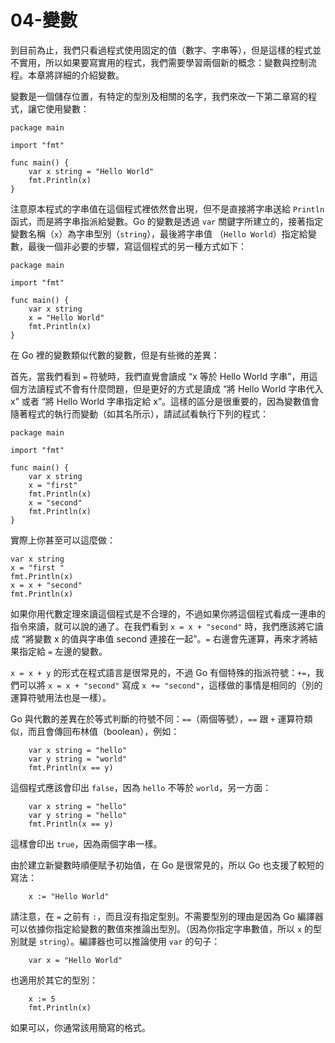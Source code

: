 # 04-變數

到目前為止，我們只看過程式使用固定的值（數字、字串等），但是這樣的程式並不實用，所以如果要寫實用的程式，我們需要學習兩個新的概念：變數與控制流程。本章將詳細的介紹變數。

變數是一個儲存位置，有特定的型別及相關的名字，我們來改一下第二章寫的程式，讓它使用變數：

```
package main

import "fmt"

func main() {
    var x string = "Hello World"
    fmt.Println(x)
}
```

注意原本程式的字串值在這個程式裡依然會出現，但不是直接將字串送給 `Println` 函式，而是將字串指派給變數。Go 的變數是透過 `var` 關鍵字所建立的，接著指定變數名稱（`x`）為字串型別（`string`），最後將字串值 （`Hello World`）指定給變數，最後一個非必要的步驟，寫這個程式的另一種方式如下：

```
package main

import "fmt"

func main() {
    var x string
    x = "Hello World"
    fmt.Println(x)
}
```

在 Go 裡的變數類似代數的變數，但是有些微的差異：

首先，當我們看到 `=` 符號時，我們直覺會讀成 “x 等於 Hello World 字串”，用這個方法讀程式不會有什麼問題，但是更好的方式是讀成 “將 Hello World 字串代入 x” 或者 “將 Hello World 字串指定給 x”。這樣的區分是很重要的，因為變數值會隨著程式的執行而變動（如其名所示），請試試看執行下列的程式：

```
package main

import "fmt"

func main() {
    var x string
    x = "first"
    fmt.Println(x)
    x = "second"
    fmt.Println(x)
}
```

實際上你甚至可以這麼做：

```
var x string
x = "first "
fmt.Println(x)
x = x + "second"
fmt.Println(x)
```

如果你用代數定理來讀這個程式是不合理的，不過如果你將這個程式看成一連串的指令來讀，就可以說的通了。在我們看到 `x = x + "second"` 時，我們應該將它讀成 “將變數 x 的值與字串值 second 連接在一起”。`=` 右邊會先運算，再來才將結果指定給 `=` 左邊的變數。

`x = x + y` 的形式在程式語言是很常見的，不過 Go 有個特殊的指派符號：`+=`，我們可以將 `x = x + "second"` 寫成 `x += "second"`，這樣做的事情是相同的（別的運算符號用法也是一樣）。

Go 與代數的差異在於等式判斷的符號不同：`==`（兩個等號），`==` 跟 `+` 運算符類似，而且會傳回布林值（boolean），例如：

```
    var x string = "hello"
    var y string = "world"
    fmt.Println(x == y)
```

這個程式應該會印出 `false`，因為 `hello` 不等於 `world`，另一方面：

```
    var x string = "hello"
    var y string = "hello"
    fmt.Println(x == y)
```

這樣會印出 `true`，因為兩個字串一樣。

由於建立新變數時順便賦予初始值，在 Go 是很常見的，所以 Go 也支援了較短的寫法：

```
    x := "Hello World"
```

請注意，在 `=` 之前有 `:`，而且沒有指定型別。不需要型別的理由是因為 Go 編譯器可以依據你指定給變數的數值來推論出型別。（因為你指定字串數值，所以 `x` 的型別就是 `string`）。編譯器也可以推論使用 `var` 的句子：

```
    var x = "Hello World"
```

也適用於其它的型別：

```
    x := 5
    fmt.Println(x)
```

如果可以，你通常該用簡寫的格式。
